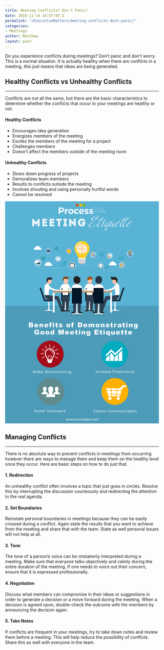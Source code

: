 ```yaml
---
title: Meeting Conflicts? Don't Panic!
date: 2016-11-14 14:57:03 Z
permalink: "/ExecutiveMatters/meeting-conflicts-dont-panic/"
categories:
- Meetings
author: Matthew
layout: post
---
```


Do you experience conflicts during meetings? Don’t panic and don’t worry. This is a normal situation. It is actually healthy when there are conflicts in a meeting, this just means that ideas are being generated. 

## Healthy Conflicts vs Unhealthy Conflicts

**** 

Conflicts are not all the same, but there are the basic characteristics to determine whether the conflicts that occur in your meetings are healthy or not. 

#### Healthy Conflicts

  * Encourages idea generation
  * Energizes members of the meeting
  * Excites the members of the meeting for a project
  * Challenges members
  * Doesn’t affect the members outside of the meeting room

#### Unhealthy Conflicts

  * Slows down progress of projects
  * Demoralizes team members
  * Results to conflicts outside the meeting
  * Involves shouting and using personally hurtful words
  * Cannot be resolved

<img title="Benefits of Good Meeting Etiquette" class="img-fluid" alt="Benefits of Good Meeting Etiquette" src="/content/posts/Benefits-of-Good-Meeting-Etiquette_thumb.png" />

## Managing Conflicts

**** 

There is no absolute way to prevent conflicts in meetings from occurring however there are ways to manage them and keep them on the healthy level once they occur. Here are basic steps on how to do just that. 

#### 1. Redirection

An unhealthy conflict often involves a topic that just goes in circles. Resolve this by interrupting the discussion courteously and redirecting the attention to the real agenda. 

#### 2. Set Boundaries

Reinstate personal boundaries in meetings because they can be easily crossed during a conflict. Again state the results that you want to achieve from the meeting and share that with the team. State as well personal issues will not help at all. 

#### 3. Tone

The tone of a person’s voice can be mistakenly interpreted during a meeting. Make sure that everyone talks objectively and calmly during the entire duration of the meeting. If one needs to voice out their concern, ensure that it is expressed professionally. 

#### 4. Negotiation

Discuss what members can compromise in their ideas or suggestions in order to generate a decision or a move forward during the meeting. When a decision is agreed upon, double-check the outcome with the members by announcing the decision again. 

#### 5. Take Notes

If conflicts are frequent in your meetings, try to take down notes and review them before a meeting. This will help reduce the possibility of conflicts. Share this as well with everyone in the team.
